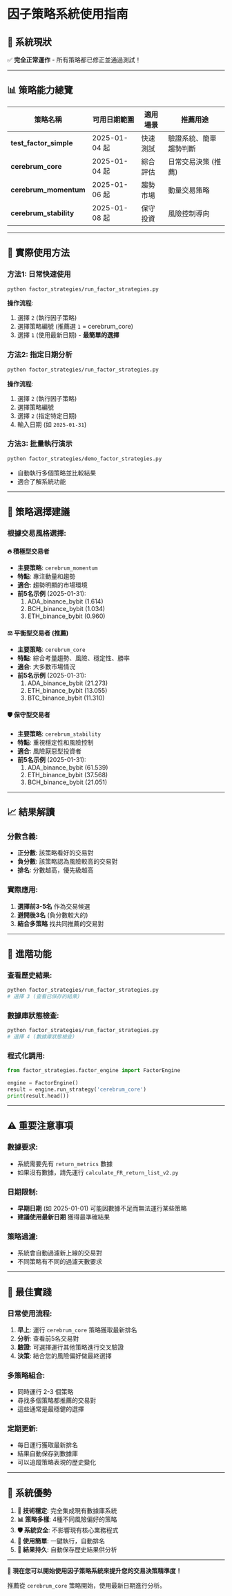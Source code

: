 # 因子策略系統使用指南

## 🎯 **系統現狀**

✅ **完全正常運作** - 所有策略都已修正並通過測試！

---

## 📊 **策略能力總覽**

| 策略名稱 | 可用日期範圍 | 適用場景 | 推薦用途 |
|---------|-------------|----------|----------|
| **test_factor_simple** | 2025-01-04 起 | 快速測試 | 驗證系統、簡單趨勢判斷 |
| **cerebrum_core** | 2025-01-04 起 | 綜合評估 | 日常交易決策 (推薦) |
| **cerebrum_momentum** | 2025-01-06 起 | 趨勢市場 | 動量交易策略 |
| **cerebrum_stability** | 2025-01-08 起 | 保守投資 | 風險控制導向 |

---

## 🚀 **實際使用方法**

### **方法1: 日常快速使用**
```bash
python factor_strategies/run_factor_strategies.py
```

**操作流程**:
1. 選擇 `2` (執行因子策略)
2. 選擇策略編號 (推薦選 `1` = cerebrum_core)
3. 選擇 `1` (使用最新日期) - **最簡單的選擇**

### **方法2: 指定日期分析**
```bash
python factor_strategies/run_factor_strategies.py
```

**操作流程**:
1. 選擇 `2` (執行因子策略)
2. 選擇策略編號
3. 選擇 `2` (指定特定日期)
4. 輸入日期 (如 `2025-01-31`)

### **方法3: 批量執行演示**
```bash
python factor_strategies/demo_factor_strategies.py
```
- 自動執行多個策略並比較結果
- 適合了解系統功能

---

## 🎯 **策略選擇建議**

### **根據交易風格選擇**:

#### **🔥 積極型交易者**
- **主要策略**: `cerebrum_momentum`
- **特點**: 專注動量和趨勢
- **適合**: 趨勢明顯的市場環境
- **前5名示例** (2025-01-31):
  1. ADA_binance_bybit (1.614)
  2. BCH_binance_bybit (1.034)
  3. ETH_binance_bybit (0.960)

#### **⚖️ 平衡型交易者** (推薦)
- **主要策略**: `cerebrum_core`
- **特點**: 綜合考量趨勢、風險、穩定性、勝率
- **適合**: 大多數市場情況
- **前5名示例** (2025-01-31):
  1. ADA_binance_bybit (21.273)
  2. ETH_binance_bybit (13.055)
  3. BTC_binance_bybit (11.310)

#### **🛡️ 保守型交易者**
- **主要策略**: `cerebrum_stability`
- **特點**: 重視穩定性和風險控制
- **適合**: 風險厭惡型投資者
- **前5名示例** (2025-01-31):
  1. ADA_binance_bybit (61.539)
  2. ETH_binance_bybit (37.568)
  3. BCH_binance_bybit (21.051)

---

## 📈 **結果解讀**

### **分數含義**:
- **正分數**: 該策略看好的交易對
- **負分數**: 該策略認為風險較高的交易對
- **排名**: 分數越高，優先級越高

### **實際應用**:
1. **選擇前3-5名** 作為交易候選
2. **避開後3名** (負分數較大的)
3. **結合多策略** 找共同推薦的交易對

---

## 🔧 **進階功能**

### **查看歷史結果**:
```bash
python factor_strategies/run_factor_strategies.py
# 選擇 3 (查看已保存的結果)
```

### **數據庫狀態檢查**:
```bash
python factor_strategies/run_factor_strategies.py
# 選擇 4 (數據庫狀態檢查)
```

### **程式化調用**:
```python
from factor_strategies.factor_engine import FactorEngine

engine = FactorEngine()
result = engine.run_strategy('cerebrum_core')
print(result.head())
```

---

## ⚠️ **重要注意事項**

### **數據要求**:
- 系統需要先有 `return_metrics` 數據
- 如果沒有數據，請先運行 `calculate_FR_return_list_v2.py`

### **日期限制**:
- **早期日期** (如 2025-01-01) 可能因數據不足而無法運行某些策略
- **建議使用最新日期** 獲得最準確結果

### **策略過濾**:
- 系統會自動過濾新上線的交易對
- 不同策略有不同的過濾天數要求

---

## 🎊 **最佳實踐**

### **日常使用流程**:
1. **早上**: 運行 `cerebrum_core` 策略獲取最新排名
2. **分析**: 查看前5名交易對
3. **驗證**: 可選擇運行其他策略進行交叉驗證
4. **決策**: 結合您的風險偏好做最終選擇

### **多策略組合**:
- 同時運行 2-3 個策略
- 尋找多個策略都推薦的交易對
- 這些通常是最穩健的選擇

### **定期更新**:
- 每日運行獲取最新排名
- 結果自動保存到數據庫
- 可以追蹤策略表現的歷史變化

---

## 🔮 **系統優勢**

1. **🔧 技術穩定**: 完全集成現有數據庫系統
2. **📊 策略多樣**: 4種不同風險偏好的策略
3. **🛡️ 系統安全**: 不影響現有核心業務程式
4. **🚀 使用簡單**: 一鍵執行，自動排名
5. **💾 結果持久**: 自動保存歷史結果供分析

---

**🎯 現在您可以開始使用因子策略系統來提升您的交易決策精準度！**

推薦從 `cerebrum_core` 策略開始，使用最新日期進行分析。 